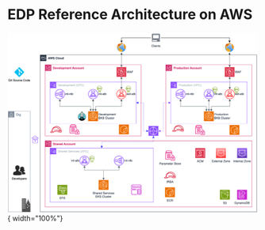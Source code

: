 # EDP Reference Architecture on AWS

![EPAM Delivery Platform Reference Architecture on AWS](../assets/developer-guide/architecture/aws-reference-architecture.png){ width="100%"}
